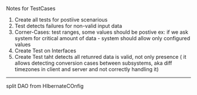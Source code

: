 
Notes for TestCases
1. Create all tests for postiive scenarious
2. Test detects failures for non-valid input data
3. Corner-Cases: test ranges, some values should be postive
   ex: if we ask system for critical amount of data -
   system should allow only configured values
4. Create Test on Interfaces
5. Create Test taht detects all retunred data is valid, not only presence
   ( it allows detecting conversion cases between subsystems, aka diff timezones in client and server and not correctly handling it)

----

split DAO from HIbernateCOnfig
